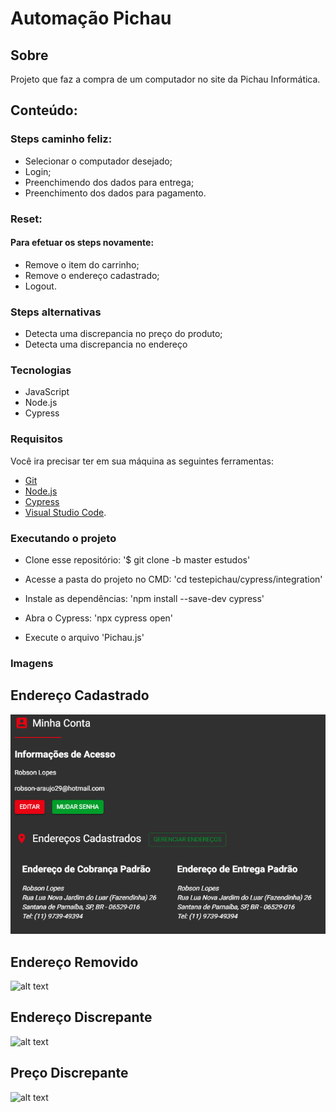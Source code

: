 # Automação Pichau 

## Sobre
Projeto que faz a compra de um computador no site da Pichau Informática.
## Conteúdo:
### Steps caminho feliz:
- Selecionar o computador desejado;
- Login;
- Preenchimendo dos dados para entrega;
- Preenchimento dos dados para pagamento.
### Reset:
#### Para efetuar os steps novamente:
- Remove o item do carrinho;
- Remove o endereço cadastrado;
- Logout.
### Steps alternativas
- Detecta uma discrepancia no preço do produto;
- Detecta uma discrepancia no endereço 

### Tecnologias
- JavaScript
- Node.js
- Cypress

### Requisitos
Você ira precisar ter em sua máquina as seguintes ferramentas:
- [Git](https://git-scm.com)
- [Node.js](https://nodejs.org/en/)
- [Cypress](https://www.npmjs.com/package/cypress)
- [Visual Studio Code](https://code.visualstudio.com/).

### Executando o projeto
- Clone esse repositório:
'$ git clone -b master estudos'

- Acesse a pasta do projeto no CMD:
'cd testepichau/cypress/integration'
- Instale as dependências:
'npm install --save-dev cypress' 
- Abra o Cypress:
'npx cypress open'
- Execute o arquivo 'Pichau.js'
### Imagens
## Endereço Cadastrado
![alt text](https://github.com/sigmasesh/estudos/blob/master/prints/dados%20confirmados.PNG?raw=true)
## Endereço Removido 
![alt text](https://github.com/sigmasesh/estudos/blob/master/prints/endere%C3%A7o%20removido.PNG?raw=true)
## Endereço Discrepante
![alt text](https://github.com/sigmasesh/estudos/blob/master/prints/endere%C3%A7o%20discrepante.png?raw=true)
## Preço Discrepante
![alt text](https://github.com/sigmasesh/estudos/blob/master/prints/pre%C3%A7o%20discrepante.png?raw=true)




